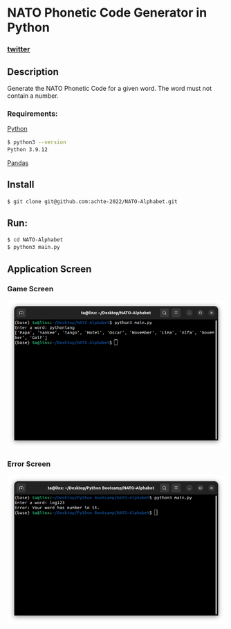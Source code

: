 # NATO Phonetic Code Generator in Python

### [twitter](https://twitter.com/achte_te)

## Description

Generate the NATO Phonetic Code for a given word. The word must not contain a number.

### Requirements:
[Python](https://www.python.org/)

```sh
$ python3 --version
Python 3.9.12
```

[Pandas](https://pandas.pydata.org/)

## Install

```sh
$ git clone git@github.com:achte-2022/NATO-Alphabet.git
```

## Run:

```sh
$ cd NATO-Alphabet
$ python3 main.py
```
## Application Screen

### Game Screen

![Game Screen](images/normal_game.png)


### Error Screen

![Error Screen](images/error.png)